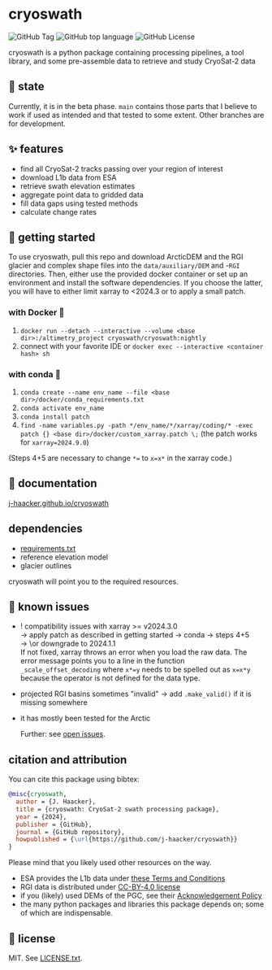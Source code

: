 # cryoswath

![GitHub Tag](https://img.shields.io/github/v/tag/j-haacker/cryoswath)
![GitHub top language](https://img.shields.io/github/languages/top/j-haacker/cryoswath)
![GitHub License](https://img.shields.io/github/license/j-haacker/cryoswath)


cryoswath is a python package containing processing pipelines, a tool
library, and some pre-assemble data to retrieve and study CryoSat-2 data

## 🌱 state

Currently, it is in the beta phase. `main` contains those parts that I
believe to work if used as intended and that tested to some
extent. Other branches are for development.

## ✨ features

- find all CryoSat-2 tracks passing over your region of interest
- download L1b data from ESA
- retrieve swath elevation estimates
- aggregate point data to gridded data
- fill data gaps using tested methods
- calculate change rates

## 🚀 getting started

To use cryoswath, pull this repo and download ArcticDEM and the RGI
glacier and complex shape files into the `data/auxiliary/DEM` and -`RGI`
directories. Then, either use the provided docker container or set up an
environment and install the software dependencies. If you choose the
latter, you will have to either limit xarray to <2024.3 or to apply a
small patch.

### with Docker 🐳

1. `docker run --detach --interactive --volume <base dir>:/altimetry_project cryoswath/cryoswath:nightly`
2. connect with your favorite IDE or `docker exec --interactive <container hash> sh`

### with conda 🐍

1. `conda create --name env_name --file <base dir>/docker/conda_requirements.txt`
2. `conda activate env_name`
3. `conda install patch`
4. `find -name variables.py -path */env_name/*/xarray/coding/* -exec patch {} <base dir>/docker/custom_xarray.patch \;` (the patch works for `xarray=2024.9.0`)

(Steps 4+5 are necessary to change `*=` to `x=x*` in the xarray code.)

## 📖 documentation

[j-haacker.github.io/cryoswath](https://j-haacker.github.io/cryoswath/)

## dependencies

- [requirements.txt](https://github.com/j-haacker/cryoswath/blob/main/requirements.txt)
- reference elevation model
- glacier outlines

cryoswath will point you to the required resources.

## 🐛 known issues

- ! compatibility issues with xarray >= v2024.3.0  
    -> apply patch as described in getting started -> conda -> steps 4+5  
    -> \or downgrade to 2024.1.1  
    If not fixed, xarray throws an error when you load the raw data. The
    error message points you to a line in the function
    `_scale_offset_decoding` where `x*=y` needs to be spelled out as
    `x=x*y` because the operator is not defined for the data type.
- projected RGI basins sometimes "invalid"
    -> add `.make_valid()` if it is missing somewhere
- it has mostly been tested for the Arctic

  Further: see [open issues](https://github.com/j-haacker/cryoswath/issues).

## citation and attribution

You can cite this package using bibtex:

```bibtex
@misc{cryoswath,
  author = {J. Haacker},
  title = {cryoswath: CryoSat-2 swath processing package},
  year = {2024},
  publisher = {GitHub},
  journal = {GitHub repository},
  howpublished = {\url{https://github.com/j-haacker/cryoswath}}
}
```

Please mind that you likely used other resources on the way.

- ESA provides the L1b data under [these Terms and Conditions](https://github.com/j-haacker/cryoswath/blob/main/data/L1b/Terms-and-Conditions-for-the-use-of-ESA-Data.pdf)
- RGI data is distributed under [CC-BY-4.0 license](https://creativecommons.org/licenses/by/4.0/)
- if you (likely) used DEMs of the PGC, see their [Acknowledgement Policy](https://www.pgc.umn.edu/guides/user-services/acknowledgement-policy/)
- the many python packages and libraries this package depends on; some of which are indispensable.

## 📜 license

MIT. See [LICENSE.txt](https://github.com/j-haacker/cryoswath/blob/main/LICENSE.txt).
